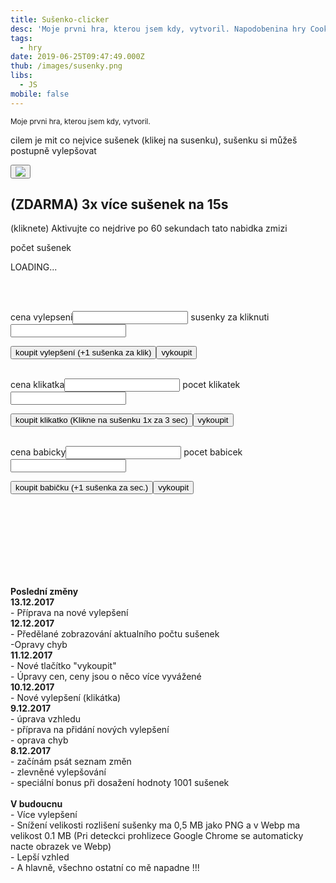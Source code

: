 ```yaml
---
title: Sušenko-clicker
desc: 'Moje prvni hra, kterou jsem kdy, vytvoril. Napodobenina hry Cookie Clicker.'
tags:
  - hry
date: 2019-06-25T09:47:49.000Z
thub: /images/susenky.png
libs:
  - JS
mobile: false
---
```


<link rel="stylesheet" type="text/css" href="cookiegame.css">
<small>Moje prvni hra, kterou jsem kdy, vytvoril.</small>

<p>cilem je mit co nejvice sušenek (klikej na susenku), sušenku si můžeš postupně vylepšovat</p>

<button class="susenka" onclick="kliknul()" id="susenka"><img src="cookieold.png"></button>
<br>

<div class="bonus" id="bonus" onclick="desetkrat()">

<h2 >(ZDARMA) 3x více sušenek na 15s</h2>
<p>(kliknete) Aktivujte co nejdrive po 60 sekundach tato nabidka zmizi</p>

</div>
<p>počet sušenek</p>
<div class="kolemtextsusky">
<p id="textsusky" class="textsusky">LOADING...</p><br>
</div>
<br>
<form name="klik">

cena vylepseni<input class="vetsi" type="text" name="cena">
susenky za kliknuti<input class="pocet" type="text" name="pocet">
<br>

</form>

<button onclick="vylepsi()">koupit vylepšení (+1 sušenka za klik)</button><button onclick="vykup()">vykoupit</button><br><br>

<form name="klikatk">
cena klikatka<input class="vetsi" type="text" name="cena"> 
pocet klikatek<input class="pocet" type="text" name="pocet"> 
</form>

<button onclick="kupK()">koupit klikatko (Klikne na sušenku 1x za 3 sec)</button><button onclick="vykupK()">vykoupit</button><br><br>

<form name="bab">
cena babicky<input class="vetsi" type="text" name="cena">
pocet babicek<input class="pocet" type="text" name="pocet"> 
</form>

<button onclick="kupB()">koupit babičku (+1 sušenka za sec.)</button><button onclick="vykupB()">vykoupit</button><br>

<script type="text/javascript" src="cookiegam.js"></script>

<br><br><br><br><br><br><br>

<p><b>Poslední změny<br></b>
<!--<b> x.12.2017 </b><br>-  <br>-->
<b> 13.12.2017 </b><br>- Příprava na nové vylepšení  <br>
<b> 12.12.2017 </b><br>- Předělané zobrazování aktualního počtu sušenek<br>-Opravy chyb  <br>
<b> 11.12.2017 </b><br>- Nové tlačítko "vykoupit"<br>- Úpravy cen, ceny jsou o něco více vyvážené <br>
<b> 10.12.2017 </b><br>- Nové vylepšení (klikátka) <br>
<b> 9.12.2017 </b><br>- úprava vzhledu <br>- příprava na přidání nových vylepšení <br>- oprava chyb<br> 
<b> 8.12.2017 </b><br>- začínám psát seznam změn<br>- zlevněné vylepšování <br>- speciální bonus při dosažení hodnoty 1001 sušenek  <br><br>
<b>V budoucnu</b> <br>- Více vylepšení <br>- Snížení velikosti rozlišení sušenky ma 0,5 MB jako PNG a v Webp ma velikost 0.1 MB (Pri deteckci prohlizece Google Chrome se automaticky nacte obrazek ve Webp) <br>- Lepší vzhled <br>- A hlavně, všechno ostatní co mě napadne !!!</p>
